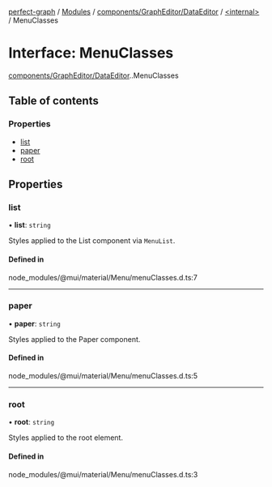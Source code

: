 [perfect-graph](../README.md) / [Modules](../modules.md) / [components/GraphEditor/DataEditor](../modules/components_GraphEditor_DataEditor.md) / [<internal\>](../modules/components_GraphEditor_DataEditor._internal_.md) / MenuClasses

# Interface: MenuClasses

[components/GraphEditor/DataEditor](../modules/components_GraphEditor_DataEditor.md).[<internal>](../modules/components_GraphEditor_DataEditor._internal_.md).MenuClasses

## Table of contents

### Properties

- [list](components_GraphEditor_DataEditor._internal_.MenuClasses.md#list)
- [paper](components_GraphEditor_DataEditor._internal_.MenuClasses.md#paper)
- [root](components_GraphEditor_DataEditor._internal_.MenuClasses.md#root)

## Properties

### list

• **list**: `string`

Styles applied to the List component via `MenuList`.

#### Defined in

node_modules/@mui/material/Menu/menuClasses.d.ts:7

___

### paper

• **paper**: `string`

Styles applied to the Paper component.

#### Defined in

node_modules/@mui/material/Menu/menuClasses.d.ts:5

___

### root

• **root**: `string`

Styles applied to the root element.

#### Defined in

node_modules/@mui/material/Menu/menuClasses.d.ts:3
